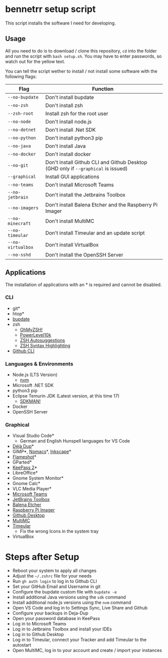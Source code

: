 # bennetrr setup script

This script installs the software I need for developing.

## Usage

All you need to do is to download / clone this repository, `cd` into the folder and run the script with `bash setup.sh`. You may have to enter passwords, so watch out for the yellow text.

You can tell the script wether to install / not install some software with the following flags:

| Flag              | Function                                                                          |
| ----------------- | --------------------------------------------------------------------------------- |
| `--no-bupdate`    | Don't install bupdate                                                             |
| `--no-zsh`        | Don't install zsh                                                                 |
| `--zsh-root`      | Install zsh for the root user                                                     |
| `--no-node`       | Don't install node.js                                                             |
| `--no-dotnet`     | Don't install .Net SDK                                                            |
| `--no-python`     | Don't install python3 pip                                                         |
| `--no-java`       | Don't install Java                                                                |
| `--no-docker`     | Don't install docker                                                              |
| `--no-git`        | Don't install Github CLI and Github Desktop (GHD only if `--graphical` is issued) |
| `--graphical`     | Install GUI applications                                                          |
| `--no-teams`      | Don't install Microsoft Teams                                                     |
| `--no-jetbrain`   | Don't install the Jetbrains Toolbox                                               |
| `--no-imagers`    | Don't install Balena Etcher and the Raspberry Pi Imager                           |
| `--no-minecraft`  | Don't install MultiMC                                                             |
| `--no-timeular`   | Don't install Timeular and an update script                                       |
| `--no-virtualbox` | Don't install VirtualBox                                                          |
| `--no-sshd`       | Don't install the OpenSSH Server                                                  |

## Applications

The installation of applications with an \* is required and cannot be disabled.

### CLI

- git\*
- htop\*
- [bupdate](https://github.com/bennetrr/bupdate)
- zsh
  - [OhMyZSH!](https://ohmyz.sh/)
  - [PowerLevel10k](https://github.com/romkatv/powerlevel10k)
  - [ZSH Autosuggestions](https://github.com/zsh-users/zsh-autosuggestions)
  - [ZSH Syntax Highlighting](https://github.com/zsh-users/zsh-syntax-highlighting)
- [Github CLI](https://cli.github.com/)

### Languages & Environments

- Node.js (LTS Version)
  - [nvm](https://github.com/nvm-sh/nvm)
- Microsoft .NET SDK
- python3 pip
- Eclipse Temurin JDK (Latest version, at this time 17)
  - [SDKMAN!](https://sdkman.io/)
- Docker
- OpenSSH Server

### Graphical

- Visual Studio Code\*
  - German and English Hunspell languages for VS Code
- [Déjà Dup](https://wiki.gnome.org/Apps/DejaDup/Details)\*
- GIMP*, [Nomacs](https://nomacs.org/)*, [Inkscape](https://inkscape.org)\*
- [Flameshot](https://flameshot.org/)\* 
- GParted\*
- [KeePass 2](https://keepass.info/)\*
- LibreOffice\*
- Gnome System Monitor\*
- Gnome Calc\*
- VLC Media Player\*
- [Microsoft Teams](https://www.microsoft.com/de-de/microsoft-teams/group-chat-software)
- [JetBrains Toolbox](https://www.jetbrains.com/toolbox-app/)
- [Balena Etcher](https://www.balena.io/etcher/)
- [Raspberry Pi Imager](https://www.raspberrypi.com/software/)
- [Github Desktop](https://desktop.github.com/)
- [MultiMC](https://multimc.org/)
- [Timeular](https://timeular.com/)
  - Fix the wrong Icons in the system tray
- VirtualBox

# Steps after Setup

- Reboot your system to apply all changes
- Adjust the `~/.zshrc` file for your needs
- Run `gh auth login` to log in to Github CLI
- Set your GitHub Email and Username in git
- Configure the bupdate custom file with `bupdate -e`
- Install additional Java versions using the `sdk` command
- Install additional node.js versions using the `nvm` command
- Open VS Code and log in to Settings Sync, Live Share and Github
- Configure your backups in Deja-Dup
- Open your password database in KeePass
- Log in to Microsoft Teams
- Log in to Jetbrains Toolbox and install your IDEs
- Log in to Github Desktop
- Log in to Timeular, connect your Tracker and add Timeular to the autostart
- Open MultiMC, log in to your account and create / import your instances
